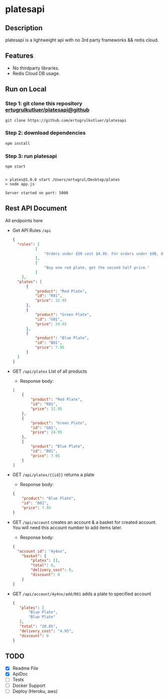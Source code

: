 # platesapi


## Description

platesapi is a lightweight api with no 3rd party frameworks && redis cloud.

## Features

* No thirdparty libraries.
* Redis Cloud DB usage.

  
## Run on Local 

### Step 1: git clone this repository [ertugrulkutluer/platesapi@github](https://github.com/ertugrulkutluer/platesapi)
```
git clone https://github.com/ertugrulkutluer/platesapi
```

### Step 2: download dependencies
```
npm install
```
### Step 3: run platesapi
```
npm start
```
```

> plates@1.0.0 start /Users/ertugrul/Desktop/plates
> node app.js

Server started on port: 5000

```

## Rest API Document

All endpoints here
- Get API Rules `/api`

    ```json
    {
      "rules": [
              [
                  "Orders under $50 cost $4.95. For orders under $90, delivery costs $2.95. Orders of $90 or more have free delivery."
              ],
              [
                  "Buy one red plate, get the second half price."
              ]
        ],
      "plates": [
          {
              "product": "Red Plate",
              "id": "R01",
              "price": 32.95
          },
          {
              "product": "Green Plate",
              "id": "G01",
              "price": 24.95
          },
          {
              "product": "Blue Plate",
              "id": "B01",
              "price": 7.95
          }
      ]
    }
    ```

- GET `/api/plates` List of all products
    - Response body: 
    ```json
    [
        {
            "product": "Red Plate",
            "id": "R01",
            "price": 32.95
        },
        {
            "product": "Green Plate",
            "id": "G01",
            "price": 24.95
        },
        {
            "product": "Blue Plate",
            "id": "B01",
            "price": 7.95
        }
    ]
    ```

- GET `/api/plates/{{id}}` returns a plate
    - Response body: 
    ```json
    {
        "product": "Blue Plate",
        "id": "B01",
        "price": 7.95
    }
    ```
  

- GET `/api/account` creates an account & a basket for created account. You will need this account number to add items later.

    - Response body: 
    ```json
    {
      "account_id": "4y4nx",
        "basket": {
            "plates": [],
            "total": 0,
            "delivery_cost": 0,
            "discount": 0
        }
    }
    ```
    
- GET `/api/account/4y4nx/add/R01` adds a plate to specified account
    
     ```json
     {
        "plates": [
            "Blue Plate",
            "Blue Plate"
        ],
        "total": "20.85",
        "delivery_cost": "4.95",
        "discount": 0
    }
    ```
  
## TODO

- [x] Readme File
- [x] ApiDoc
- [ ] Tests
- [ ] Docker Support
- [ ] Deploy (Heroku, aws)
